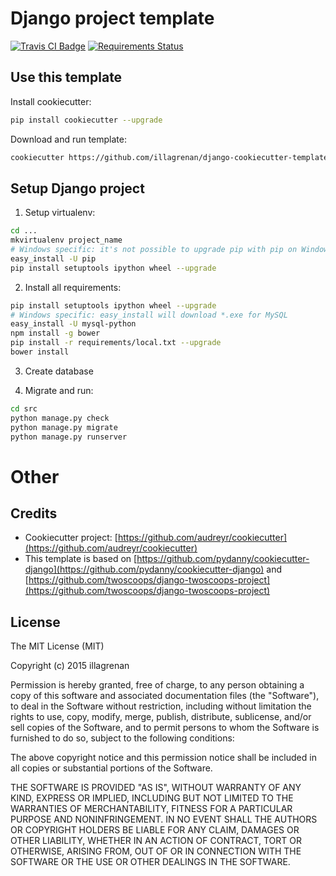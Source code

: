 # Django project template #

[![Travis CI Badge](https://api.travis-ci.org/illagrenan/django-cookiecutter-template.png)](https://travis-ci.org/illagrenan/django-cookiecutter-template)&nbsp;[![Requirements Status](https://requires.io/github/illagrenan/django-cookiecutter-template/requirements.svg?branch=master)](https://requires.io/github/illagrenan/django-cookiecutter-template/requirements/?branch=master)

## Use this template ##

Install cookiecutter:
```bash
pip install cookiecutter --upgrade
```

Download and run template:
```bash
cookiecutter https://github.com/illagrenan/django-cookiecutter-template.git
```

## Setup Django project ##

1) Setup virtualenv:
```bash
cd ...
mkvirtualenv project_name
# Windows specific: it's not possible to upgrade pip with pip on Windows;
easy_install -U pip
pip install setuptools ipython wheel --upgrade
```

2) Install all requirements:
```bash
pip install setuptools ipython wheel --upgrade
# Windows specific: easy_install will download *.exe for MySQL
easy_install -U mysql-python
npm install -g bower
pip install -r requirements/local.txt --upgrade
bower install
```

3) Create database

4) Migrate and run:
```bash
cd src
python manage.py check
python manage.py migrate
python manage.py runserver
```

# Other #

## Credits ##

- Cookiecutter project: [https://github.com/audreyr/cookiecutter](https://github.com/audreyr/cookiecutter)
- This template is based on [https://github.com/pydanny/cookiecutter-django](https://github.com/pydanny/cookiecutter-django) and [https://github.com/twoscoops/django-twoscoops-project](https://github.com/twoscoops/django-twoscoops-project)

## License ##

The MIT License (MIT)

Copyright (c) 2015 illagrenan

Permission is hereby granted, free of charge, to any person obtaining a copy
of this software and associated documentation files (the "Software"), to deal
in the Software without restriction, including without limitation the rights
to use, copy, modify, merge, publish, distribute, sublicense, and/or sell
copies of the Software, and to permit persons to whom the Software is
furnished to do so, subject to the following conditions:

The above copyright notice and this permission notice shall be included in all
copies or substantial portions of the Software.

THE SOFTWARE IS PROVIDED "AS IS", WITHOUT WARRANTY OF ANY KIND, EXPRESS OR
IMPLIED, INCLUDING BUT NOT LIMITED TO THE WARRANTIES OF MERCHANTABILITY,
FITNESS FOR A PARTICULAR PURPOSE AND NONINFRINGEMENT. IN NO EVENT SHALL THE
AUTHORS OR COPYRIGHT HOLDERS BE LIABLE FOR ANY CLAIM, DAMAGES OR OTHER
LIABILITY, WHETHER IN AN ACTION OF CONTRACT, TORT OR OTHERWISE, ARISING FROM,
OUT OF OR IN CONNECTION WITH THE SOFTWARE OR THE USE OR OTHER DEALINGS IN THE
SOFTWARE.


